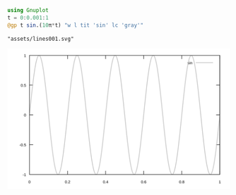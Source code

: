


```julia
using Gnuplot
t = 0:0.001:1
@gp t sin.(10π*t) "w l tit 'sin' lc 'gray'"
```


```
"assets/lines001.svg"
```


![](assets/lines001.svg)

